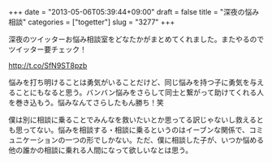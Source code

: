 +++
date = "2013-05-06T05:39:44+09:00"
draft = false
title = "深夜の悩み相談"
categories = ["togetter"]
slug = "3277"
+++

深夜のツイッターお悩み相談室をどなたかがまとめてくれました。またやるのでツイッター要チェック！

<a href="http://t.co/SfN9ST8pzb">http://t.co/SfN9ST8pzb</a>

悩みを打ち明けることは勇気がいることだけど、同じ悩みを持つ子に勇気を与えることにもなると思う。バンバン悩みをさらして同士と繋がって助けてくれる人を巻き込もう。悩みなんてさらしたもん勝ち！笑

僕は別に相談に乗ることでみんなを救いたいとか思ってる訳じゃないし救えるとも思ってない。悩みを相談する・相談に乗るというのはイーブンな関係で、コミュニケーションの一つの形でしかない。ただ、僕に相談した子が、いつか悩める他の誰かの相談に乗れる人間になって欲しいなとは思う。
